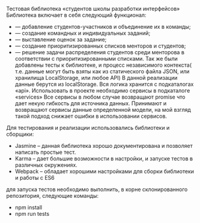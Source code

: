 Тестовая библиотека «студентов школы разработки интерфейсов» 
Библиотека включает в себя следующий функционал:
* — добавление студентов-участников и объединение их в команды; 
* — создание командных и индивидуальных заданий; 
* — выставление оценок за задание; 
* — создание приоритизированных списков менторов и студентов; 
* — решение задачи распределения студентов среди менторовa в соответствии с приоритизированными списками. 
Так же были добавлены тесты к библиотеке, и процесс независимого контекста( т.е. данные могут быть взяты как из статического файла JSON, или хранилища LocalStorage, или любое API)
В данной реализации данные берутся из localStorage. 
Вся логика хранится с подкаталогах «api». 
Использовать в проекте необходимо сервисы в подкаталоге «services»
Все сервисы в любом случае возвращают promise что дает некую гибкость для источника данных.
Принимают и возвращают сервисы данные определенной модели, на мой взгляд такой подход снижает ошибки в использовании сервисов.

Для тестирования и реализации использовались библиотеки и сборщики:
* Jasmine – данная библиотека хорошо документирована и позволяет написать простые тест.
* Karma – дает большие возможности в настройки, и запуске тестов в различных окружениях.
* Webpack – обладает хорошими настройками для сборки библиотеки и работы с ES6

для запуска тестов необходимо выполнить, в корне склонированного репозитория, следующие команды:
* npm install 
* npm run tests
